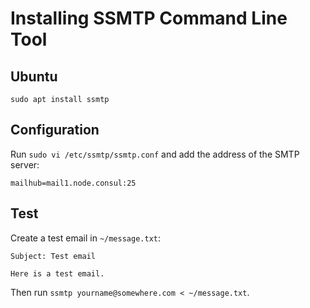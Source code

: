 # Installing SSMTP Command Line Tool

## Ubuntu

```
sudo apt install ssmtp
```

## Configuration

Run `sudo vi /etc/ssmtp/ssmtp.conf` and add the address of the SMTP server:

```
mailhub=mail1.node.consul:25
```

## Test

Create a test email in `~/message.txt`:

```
Subject: Test email

Here is a test email.
```

Then run `ssmtp yourname@somewhere.com < ~/message.txt`.